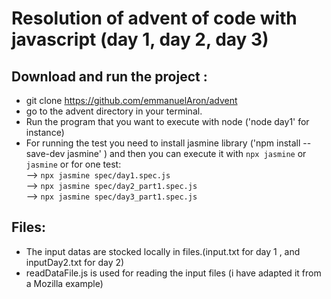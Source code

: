 # Resolution of advent of code with javascript (day 1, day 2, day 3)

## Download and run the project :  
- git clone https://github.com/emmanuelAron/advent  
- go to the advent directory in your terminal.
- Run the program that you want to execute with node  ('node day1' for instance)
- For running the test you need to install jasmine library ('npm install --save-dev jasmine'
) and then you can execute it with `npx jasmine` or `jasmine` or for one test:  
  --> `npx jasmine spec/day1.spec.js`  
  --> `npx jasmine spec/day2_part1.spec.js`  
  --> `npx jasmine spec/day3_part1.spec.js`  

## Files:    
- The input datas are stocked locally in files.(input.txt for day 1 , and inputDay2.txt for day 2)    
- readDataFile.js is used for reading the input files (i have adapted it from a Mozilla example)  

